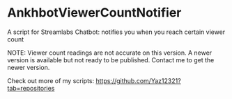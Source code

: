 # AnkhbotViewerCountNotifier
A script for Streamlabs Chatbot: notifies you when you reach certain viewer count


NOTE: Viewer count readings are not accurate on this version. A newer version is available but not ready to be published. Contact me to get the newer version.


Check out more of my scripts: https://github.com/Yaz12321?tab=repositories

